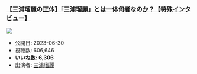 ### [【三浦瑠麗の正体】「三浦瑠麗」とは一体何者なのか？【特殊インタビュー】](https://www.youtube.com/watch?v=wAIjeb-DxqI)
[![](https://img.youtube.com/vi/wAIjeb-DxqI/sddefault.jpg)](https://www.youtube.com/watch?v=wAIjeb-DxqI)
-   公開日: 2023-06-30
-   視聴数: 606,646
-   **いいね数: 6,306**
-   出演者: [三浦瑠麗](/rehacq_fan/people/三浦瑠麗 "wikilink")
